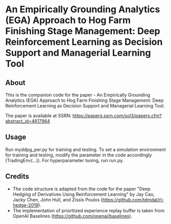 # An Empirically Grounding Analytics (EGA) Approach to Hog Farm Finishing Stage Management: Deep Reinforcement Learning as Decision Support and Managerial Learning Tool
## About
This is the companion code for the paper - An Empirically Grounding Analytics (EGA) Approach to Hog Farm Finishing Stage Management: Deep Reinforcement Learning as Decision Support and Managerial Learning Tool.

The paper is available at SSRN: https://papers.ssrn.com/sol3/papers.cfm?abstract_id=4617964

## Usage
Run myddpg_per.py for training and testing. To set a simulation environment for training and testing, modify the parameter in the code accordingly (TradingEnv(...)).
For hyperparameter tuning, run run.py.

## Credits
- The code structure is adapted from the code for the paper "Deep Hedging of Derivatives Using Reinforcement Learning" by Jay Cao, Jacky Chen, John Hull, and Zissis Poulos (https://github.com/tdmdal/rl-hedge-2019).
- The implementation of prioritized experience replay buffer is taken from OpenAI Baselines (https://github.com/openai/baselines).
